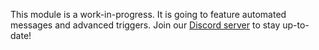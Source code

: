 This module is a work-in-progress. It is going to feature automated messages and advanced triggers. Join our [Discord server](https://lucie.gg/server) to stay up-to-date!
